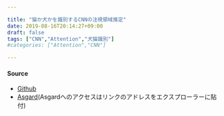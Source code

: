 ```yaml
---

title: "猫か犬かを識別するCNNの注視領域推定"
date: 2019-08-16T20:14:27+09:00
draft: false
tags: ["CNN","Attention","犬猫識別"]
#categories: ["Attention","CNN"]

---
```

#### Source

- [Github](https://github.com/hrichii/dog_or_cat)
- [Asgard](<file://///asgard/usr/horiuchi/program/pro_dog_or_cat/dog_or_cat>)(Asgardへのアクセスはリンクのアドレスをエクスプローラーに貼付)
